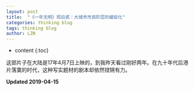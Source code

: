 ```yaml
---
layout: post
title:  "《一年无明》观后感：大城市市民阶层的蝼蚁化"
categories: thinking blog
tags: thinking blog
author: LZN
---
```


* content
{:toc}

这部片子在大陆是17年4月7日上映的，到我昨天看过刚好两年。在九十年代后港片落寞的时代，这种写实题材的剧本却依然铿锵有力。

**Updated 2019-04-15**
